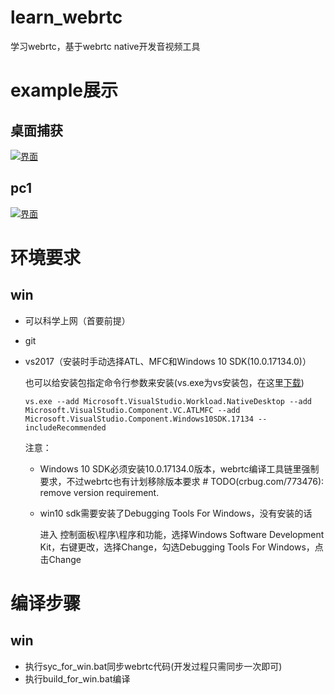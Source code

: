 [DesktopCapturer-image]: https://raw.githubusercontent.com/barry-ran/learn_webrtc/master/examples/DesktopCapturer/screenshot/main.png

[pc1-image]: https://raw.githubusercontent.com/barry-ran/learn_webrtc/master/examples/peerconnection/pc1/screenshot/main.jpg

# learn_webrtc
学习webrtc，基于webrtc native开发音视频工具

# example展示
## 桌面捕获
[![界面][DesktopCapturer-image]](https://github.com/barry-ran/learn_webrtc/tree/master/examples/DesktopCapturer)

## pc1
[![界面][pc1-image]](https://github.com/barry-ran/learn_webrtc/tree/master/examples/peerconnection/pc1)

# 环境要求
## win
- 可以科学上网（首要前提）
- git
- vs2017（安装时手动选择ATL、MFC和Windows 10 SDK(10.0.17134.0)）

    也可以给安装包指定命令行参数来安装(vs.exe为vs安装包，在这里[下载](https://visualstudio.microsoft.com/zh-hans/downloads/))
    ```
    vs.exe --add Microsoft.VisualStudio.Workload.NativeDesktop --add Microsoft.VisualStudio.Component.VC.ATLMFC --add Microsoft.VisualStudio.Component.Windows10SDK.17134 --includeRecommended

    ```

    注意：
    - Windows 10 SDK必须安装10.0.17134.0版本，webrtc编译工具链里强制要求，不过webrtc也有计划移除版本要求 # TODO(crbug.com/773476): remove version requirement.
    - win10 sdk需要安装了Debugging Tools For Windows，没有安装的话

        进入 控制面板\程序\程序和功能，选择Windows Software Development Kit，右键更改，选择Change，勾选Debugging Tools For Windows，点击Change    

# 编译步骤
## win
- 执行syc_for_win.bat同步webrtc代码(开发过程只需同步一次即可)
- 执行build_for_win.bat编译
